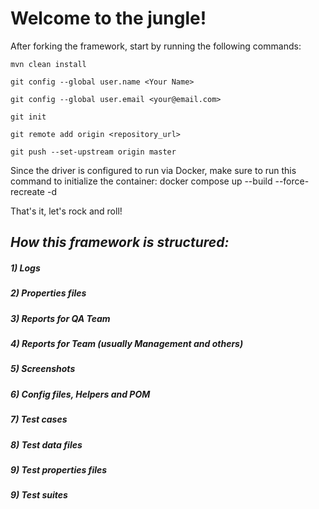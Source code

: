 # **Welcome to the jungle!**

After forking the framework, start by running the following commands:

`mvn clean install`

`git config --global user.name <Your Name>`

`git config --global user.email <your@email.com>`

`git init`

`git remote add origin <repository_url>`

`git push --set-upstream origin master`

Since the driver is configured to run via Docker, make sure to run this command to initialize the container: docker compose up --build --force-recreate -d

That's it, let's rock and roll!

## _How this framework is structured:_
##### 1) Logs
##### 2) Properties files
##### 3) Reports for QA Team
##### 4) Reports for Team (usually Management and others)
##### 5) Screenshots
##### 6) Config files, Helpers and POM
##### 7) Test cases
##### 8) Test data files
##### 9) Test properties files
##### 9) Test suites



